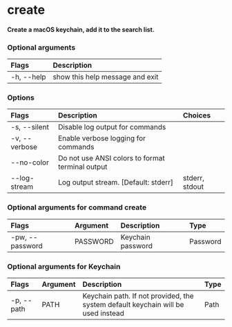 
create
======

#### Create a macOS keychain, add it to the search list.

### Optional arguments

|Flags|Description|
| :--- | :--- |
|-h, --help|show this help message and exit|

### Options

|Flags|Description|Choices|
| :--- | :--- | :--- |
|-s, --silent|Disable log output for commands||
|-v, --verbose|Enable verbose logging for commands||
|--no-color|Do not use ANSI colors to format terminal output||
|--log-stream|Log output stream. [Default: stderr]|stderr, stdout|

### Optional arguments for command create

|Flags|Argument|Description|Type|
| :--- | :--- | :--- | :--- |
|-pw, --password|PASSWORD|Keychain password|Password|

### Optional arguments for Keychain

|Flags|Argument|Description|Type|
| :--- | :--- | :--- | :--- |
|-p, --path|PATH|Keychain path. If not provided, the system default keychain will be used instead|Path|
